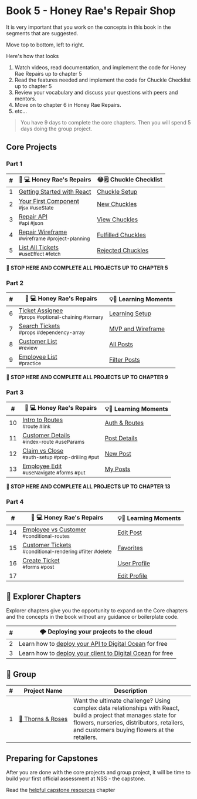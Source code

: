 # Book 5 - Honey Rae's Repair Shop
It is very important that you work on the concepts in this book in the segments that are suggested.

Move top to bottom, left to right.

Here's how that looks

1. Watch videos, read documentation, and implement the code for Honey Rae Repairs up to chapter 5
2. Read the features needed and implement the code for Chuckle Checklist up to chapter 5
3. Review your vocabulary and discuss your questions with peers and mentors.
4. Move on to chapter 6 in Honey Rae Repairs.
5. etc...

> You have 9 days to complete the core chapters. Then you will spend 5 days doing the group project.

## Core Projects
### Part 1
| # | 🍯 💻 Honey Rae's Repairs | 😂🗒 Chuckle Checklist |
|--|--|--|
| 1 | [Getting Started with React](./chapters/REACT_BASICS.md) | [Chuckle Setup](./chapters/CHUCKLE_SETUP.md) |
| 2 | [Your First Component](./chapters/REPAIR_FIRST_COMPONENT.md) <br/> <sub style="font-size:0.85rem;">#jsx #useState</sub>| [New Chuckles](./chapters/CHUCKLE_CREATE.md) |
| 3 | [Repair API](./chapters/REPAIR_API.md) <br/> <sub style="font-size:0.85rem;">#api #json</sub> | [View Chuckles](./chapters/CHUCKLE_READ.md) |
| 4 | [Repair Wireframe](./chapters/REPAIR_WIREFRAME.md) <br/> <sub style="font-size:0.85rem;">#wireframe #project-planning</sub> | [Fulfilled Chuckles](./chapters/CHUCKLE_UPDATE.md) |
| 5 | [List All Tickets](./chapters/REPAIR_ALL_TICKETS.md) <br/> <sub style="font-size:0.85rem;">#useEffect #fetch</sub> | [Rejected Chuckles](./chapters/CHUCKLE_DELETE.md) |

**🧨 STOP HERE AND COMPLETE ALL PROJECTS UP TO CHAPTER 5**

### Part 2
| # | 🍯 💻 Honey Rae's Repairs |💡💬 Learning Moments |
|--|--|--|
| 6 | [Ticket Assignee](./chapters/REPAIR_TICKET_ASSIGNEE.md) <br/> <sub style="font-size:0.85rem;">#props #optional-chaining #ternary</sub> | [Learning Setup](./chapters/LEARN_SETUP.md) |
| 7 | [Search Tickets](./chapters/REPAIR_SEARCH_TICKETS.md) <br/> <sub style="font-size:0.85rem;">#props #dependency-array</sub> | [MVP and Wireframe](./chapters/LEARN_WIREFRAME.md) |
| 8 | [Customer List](./chapters/REPAIR_CUSTOMER_LIST.md) <br/> <sub style="font-size:0.85rem;">#review</sub> | [All Posts](./chapters/LEARN_ALL_POSTS.md) |
| 9 | [Employee List](./chapters/REPAIR_EMPLOYEE_LIST.md) <br/> <sub style="font-size:0.85rem;">#practice</sub> | [Filter Posts](./chapters/LEARN_FILTER.md) |

**🧨 STOP HERE AND COMPLETE ALL PROJECTS UP TO CHAPTER 9**

### Part 3
| # | 🍯 💻 Honey Rae's Repairs | 💡💬 Learning Moments |
|--|--|--|
| 10 | [Intro to Routes](./chapters/REPAIR_ROUTES_INTRO.md) <br/> <sub style="font-size:0.85rem;">#route #link</sub> | [Auth & Routes](./chapters/LEARN_ROUTES_SETUP.md) |
| 11 | [Customer Details](./chapters/REPAIR_CUST_DETAILS.md) <br/> <sub style="font-size:0.85rem;">#index-route #useParams</sub> | [Post Details](./chapters/LEARN_POST_DETAILS.md) |
| 12 | [Claim vs Close](./chapters/REPAIR_CLAIM_VS_CLOSE.md) <br/> <sub style="font-size:0.85rem;">#auth-setup #prop-drilling #put</sub> | [New Post](./chapters/LEARN_CREATE.md) |
| 13 | [Employee Edit](./chapters/REPAIR_EMPLOYEE_EDIT.md) <br/> <sub style="font-size:0.85rem;">#useNavigate #forms #put</sub> | [My Posts](./chapters/LEARN_MY_POSTS.md) |

**🧨 STOP HERE AND COMPLETE ALL PROJECTS UP TO CHAPTER 13**

### Part 4
| # | 🍯 💻 Honey Rae's Repairs | 💡💬 Learning Moments |
|--|--|--|
| 14 | [Employee vs Customer](./chapters/REPAIR_EMPLOYEE_VS_CUSTOMER.md) <br/> <sub style="font-size:0.85rem;">#conditional-routes</sub> | [Edit Post](./chapters/LEARN_EDIT_POST.md) |
| 15 | [Customer Tickets](./chapters/REPAIR_CUSTOMER_TICKETS.md) <br/> <sub style="font-size:0.85rem;">#conditional-rendering #filter #delete</sub> | [Favorites](./chapters/LEARN_FAVORITES.md) |
| 16 | [Create Ticket](./chapters/REPAIR_CREATE_TICKET.md) <br/> <sub style="font-size:0.85rem;">#forms #post</sub> | [User Profile](./chapters/LEARN_VIEW_PROFILE.md) |
| 17 |  | [Edit Profile](./chapters/LEARN_EDIT_PROFILE.md) |
## 🧭 Explorer Chapters

Explorer chapters give you the opportunity to expand on the Core chapters and the concepts in the book without any guidance or boilerplate code.

| # | 🌩️ Deploying your projects to the cloud |
|--|--|
| 2 |  Learn how to [deploy your API to Digital Ocean](./chapters/CLOUD_DIGITAL_OCEAN_JSON.md) for free |
| 3 | Learn how to [deploy your client to Digital Ocean](./chapters/CLOUD_DIGITAL_OCEAN_STATIC.md) for free |

## 🔐 Group

| # | Project&nbsp;Name | Description |
|--|--|--|
|1| [🌹&nbsp;Thorns&nbsp;&amp;&nbsp;Roses](../projects/tier-5/thorns-roses/) | Want the ultimate challenge? Using complex data relationships with React, build a project that manages state for flowers, nurseries, distributors, retailers, and customers buying flowers at the retailers. |

## Preparing for Capstones

After you are done with the core projects and group project, it will be time to build your first official assessment at NSS - the capstone.

Read the [helpful capstone resources](./chapters/CAPSTONES.md) chapter